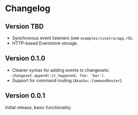 # Changelog

## Version TBD

* Synchronous event listeners (see `examples/sinatra/app.rb`).
* HTTP-based Eventstore storage.


## Version 0.1.0

* Cleaner syntax for adding events to changesets: `changeset.append(:it_happened, foo: 'bar')`.
* Support for command routing (`Akasha::CommandRouter`).


## Version 0.0.1

Initial release, basic functionality.
